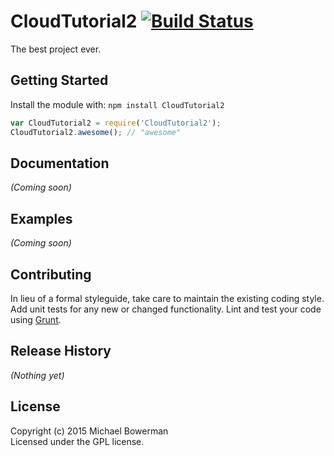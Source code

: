 # CloudTutorial2 [![Build Status](https://secure.travis-ci.org/bowerman0/CloudTutorial2.png?branch=master)](http://travis-ci.org/bowerman0/CloudTutorial2)

The best project ever.

## Getting Started
Install the module with: `npm install CloudTutorial2`

```javascript
var CloudTutorial2 = require('CloudTutorial2');
CloudTutorial2.awesome(); // "awesome"
```

## Documentation
_(Coming soon)_

## Examples
_(Coming soon)_

## Contributing
In lieu of a formal styleguide, take care to maintain the existing coding style. Add unit tests for any new or changed functionality. Lint and test your code using [Grunt](http://gruntjs.com/).

## Release History
_(Nothing yet)_

## License
Copyright (c) 2015 Michael Bowerman  
Licensed under the GPL license.
